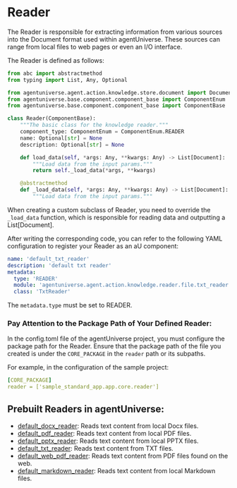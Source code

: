# Reader

The Reader is responsible for extracting information from various sources into the Document format used within agentUniverse. These sources can range from local files to web pages or even an I/O interface.

The Reader is defined as follows:
```python
from abc import abstractmethod
from typing import List, Any, Optional

from agentuniverse.agent.action.knowledge.store.document import Document
from agentuniverse.base.component.component_base import ComponentEnum
from agentuniverse.base.component.component_base import ComponentBase

class Reader(ComponentBase):
    """The basic class for the knowledge reader."""
    component_type: ComponentEnum = ComponentEnum.READER
    name: Optional[str] = None
    description: Optional[str] = None

    def load_data(self, *args: Any, **kwargs: Any) -> List[Document]:
        """Load data from the input params."""
        return self._load_data(*args, **kwargs)

    @abstractmethod
    def _load_data(self, *args: Any, **kwargs: Any) -> List[Document]:
        """Load data from the input params."""
```
When creating a custom subclass of Reader, you need to override the `_load_data` function, which is responsible for reading data and outputting a List[Document].

After writing the corresponding code, you can refer to the following YAML configuration to register your Reader as an aU component:
```yaml
name: 'default_txt_reader'
description: 'default txt reader'
metadata:
  type: 'READER'
  module: 'agentuniverse.agent.action.knowledge.reader.file.txt_reader'
  class: 'TxtReader'
```
The `metadata.type` must be set to READER.

### Pay Attention to the Package Path of Your Defined Reader:
In the config.toml file of the agentUniverse project, you must configure the package path for the Reader. Ensure that the package path of the file you created is under the `CORE_PACKAGE` in the `reader` path or its subpaths.

For example, in the configuration of the sample project:
```yaml
[CORE_PACKAGE]
reader = ['sample_standard_app.app.core.reader']
```

## Prebuilt Readers in agentUniverse:
- [default_docx_reader](../../../agentuniverse/agent/action/knowledge/reader/file/docx_reader.yaml): Reads text content from local Docx files.
- [default_pdf_reader](../../../agentuniverse/agent/action/knowledge/reader/file/pdf_reader.yaml): Reads text content from local PDF files.
- [default_pptx_reader](../../../agentuniverse/agent/action/knowledge/reader/file/pptx_reader.yaml): Reads text content from local PPTX files.
- [default_txt_reader](../../../agentuniverse/agent/action/knowledge/reader/file/txt_reader.yaml): Reads text content from TXT files.
- [default_web_pdf_reader](../../../agentuniverse/agent/action/knowledge/reader/file/web_pdf_reader.yaml): Reads text content from PDF files found on the web.
- [default_markdown_reader](../../../agentuniverse/agent/action/knowledge/reader/file/markdown_reader.yaml): Reads text content from local Markdown files. 